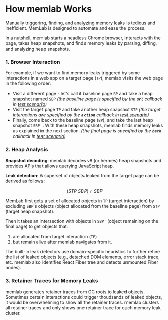 # How memlab Works

Manually triggering, finding, and analyzing memory leaks is tedious
and inefficient. MemLab is designed to automate and ease the process.

In a nutshell, memlab starts a headless Chrome browser, interacts with the page,
takes heap snapshots, and finds memory leaks by parsing, diffing, and analyzing
heap snapshots.

### 1. Browser Interaction
For example, if we want to find memory leaks triggered by some interactions
in a web app on a target page (`TP`), memlab visits the web page in the
following order:
 * Visit a different page - let's call it baseline page `BP` and take a
   heap snapshot named `SBP`
   *(the baseline page is specified by the **`url`**
   callback in [test scenario](api/interfaces/core_src.IScenario))*
 * Visit the target page `TP` and take another heap snapshot `STP`
   *(the target interactions are specified by the **`action`**
   callback in [test scenario](api/interfaces/core_src.IScenario))*
 * Finally, come back to the baseline page (`BP`), and take the last
   heap snapshot `SBP'`. With these heap snapshots, memlab finds memory
   leaks as explained in the next section.
   *(the final page is specified by the **`back`**
   callback in [test scenario](api/interfaces/core_src.IScenario))*

### 2. Heap Analysis

**Snapshot decoding**: memlab decodes v8 (or hermes) heap snapshots and
provides [APIs](./api/interfaces/core_src.IHeapSnapshot) that allows
querying JavaScript heap.

**Leak detection**: A superset of objects leaked from the target page can
be derived as follows:

```math
(STP \ SBP) ∩ SBP'
```

MemLab first gets a set of allocated objects in `TP` (target interaction)
by excluding `SBP`'s objects (object allocated from the baseline page)
from `STP` (target heap snapshot).

Then it takes an intersection with objects in `SBP'` (object remaining on the
final page) to get objects that:

 1. are allocated from target interaction (`TP`)
 2. but remain alive after memlab navigates from it.

The built-in leak detectors use domain-specific heuristics to further refine
the list of leaked objects (e.g., detached DOM elements, error stack trace, etc.
memlab also identifies React Fiber tree and detects unmounted Fiber nodes).

### 3. Retainer Traces for Memory Leaks

memlab generates retainer traces from GC roots to leaked objects. Sometimes
certain interactions could trigger thoudsands of leaked objects, it would be
overwhelming to show all the retainer traces. memlab clusters all retainer
traces and only shows one retainer trace for each memory leak cluster.
